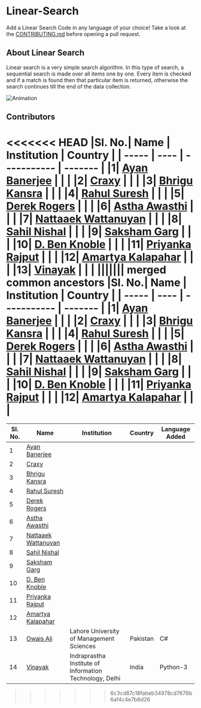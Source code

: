 # Linear-Search
Add a Linear Search Code in any language of your choice! Take a look at the [CONTRIBUTING.md](./CONTRIBUTING.md) before opening a pull request.

## About Linear Search
Linear search is a very simple search algorithm. In this type of search, a sequential search is made over all items one by one. Every item is checked and if a match is found then that particular item is returned, otherwise the search continues till the end of the data collection.

![Animation](https://www.tutorialspoint.com/data_structures_algorithms/images/linear_search.gif)


## Contributors 
<<<<<<< HEAD
|Sl. No.| Name | Institution | Country |
| ----- | ---- | ----------- | ------- |
|1| [Ayan Banerjee](https://github.com/ayan-b) | | |
|2| [Craxy](https://github.com/CraxyTM) | | |
|3| [Bhrigu Kansra](https://github.com/kinetickansra) | | |
|4| [Rahul Suresh](https://github.com/icy-meteor) | | |
|5| [Derek Rogers](https://github.com/derek-rogers) | | |
|6| [Astha Awasthi](https://github.com/asaw4) | | |
|7| [Nattaaek Wattanuyan](https://github.com/nattaaek) | | |
|8| [Sahil Nishal](https://github.com/snishal) | | |
|9| [Saksham Garg](https://github.com/sak6e) | | |
|10| [D. Ben Knoble](https://github.com/benknoble) | | |
|11| [Priyanka Rajput](https://github.com/Priyankarajput1) | | |
|12| [Amartya Kalapahar](https://github.com/amartya-k) | | |
|13| [Vinayak](https://github.com/vinayak42) | | |
||||||| merged common ancestors
|Sl. No.| Name | Institution | Country |
| ----- | ---- | ----------- | ------- |
|1| [Ayan Banerjee](https://github.com/ayan-b) | | |
|2| [Craxy](https://github.com/CraxyTM) | | |
|3| [Bhrigu Kansra](https://github.com/kinetickansra) | | |
|4| [Rahul Suresh](https://github.com/icy-meteor) | | |
|5| [Derek Rogers](https://github.com/derek-rogers) | | |
|6| [Astha Awasthi](https://github.com/asaw4) | | |
|7| [Nattaaek Wattanuyan](https://github.com/nattaaek) | | |
|8| [Sahil Nishal](https://github.com/snishal) | | |
|9| [Saksham Garg](https://github.com/sak6e) | | |
|10| [D. Ben Knoble](https://github.com/benknoble) | | |
|11| [Priyanka Rajput](https://github.com/Priyankarajput1) | | |
|12| [Amartya Kalapahar](https://github.com/amartya-k) | | |
=======
|Sl. No.| Name | Institution | Country | Language Added |
| ----- | ---- | ----------- | ------- | -------------- |
|1| [Ayan Banerjee](https://github.com/ayan-b) | | | |
|2| [Craxy](https://github.com/CraxyTM) | | | |
|3| [Bhrigu Kansra](https://github.com/kinetickansra) | | | |
|4| [Rahul Suresh](https://github.com/icy-meteor) | | | |
|5| [Derek Rogers](https://github.com/derek-rogers) | | | |
|6| [Astha Awasthi](https://github.com/asaw4) | | | |
|7| [Nattaaek Wattanuyan](https://github.com/nattaaek) | | | |
|8| [Sahil Nishal](https://github.com/snishal) | | | |
|9| [Saksham Garg](https://github.com/sak6e) | | | |
|10| [D. Ben Knoble](https://github.com/benknoble) | | | |
|11| [Priyanka Rajput](https://github.com/Priyankarajput1) | | | |
|12| [Amartya Kalapahar](https://github.com/amartya-k) | | | |
|13| [Owais Ali](https://github.com/owaisalics) |Lahore University of Management Sciences | Pakistan | C# | 
|14| [Vinayak](https://github.com/vinayak42) | Indraprastha Institute of Information Technology, Delhi | India | Python-3 |
>>>>>>> 6c3cd87c18fabeb34978cd7676b6af4c4e7b6d26
